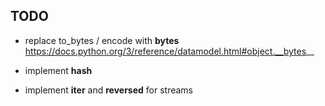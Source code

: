 
## TODO

- replace to_bytes / encode with __bytes__
  https://docs.python.org/3/reference/datamodel.html#object.__bytes__

- implement __hash__

- implement __iter__ and __reversed__ for streams
